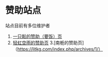 # 赞助站点

站点目前有多位维护者
1. [一只鬆的赞助（要饭）页](https://www.takagi.icu/pay)
2. [轻虹空雨的赞助页](https://mufeng086.com/support)
3.[南栀的赞助页]（https://litkg.com/index.php/archives/1/）
